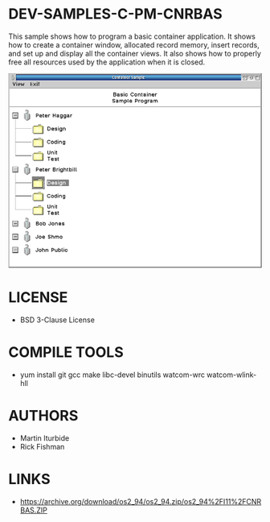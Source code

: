 # DEV-SAMPLES-C-PM-CNRBAS
This sample shows how to program a basic container application.  It shows how to create a container window, allocated record memory, insert records, and set up and display all the container views.  It also shows how to properly free all resources used by the application when it is closed.

![CNRBAS ScreenShot](/wiki/CNRBAS_001.png)

LICENSE
===============
* BSD 3-Clause License

COMPILE TOOLS
===============
* yum install git gcc make libc-devel binutils watcom-wrc watcom-wlink-hll
 
AUTHORS
===============
* Martin Iturbide
* Rick Fishman

LINKS
===============
* https://archive.org/download/os2_94/os2_94.zip/os2_94%2FI11%2FCNRBAS.ZIP
